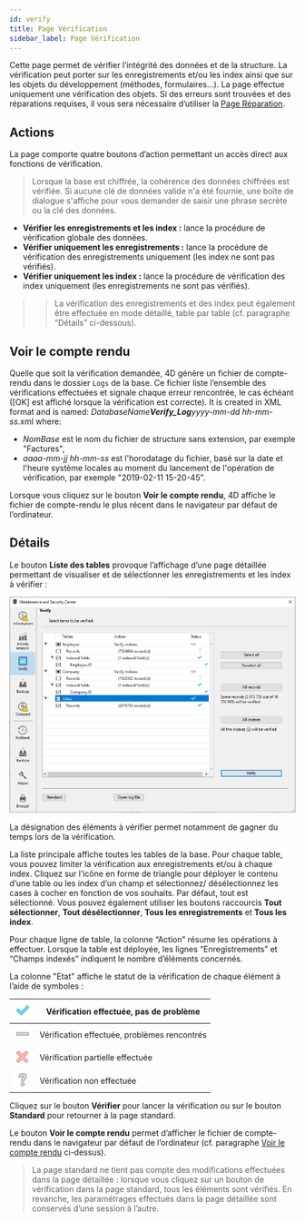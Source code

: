 ```yaml
---
id: verify
title: Page Vérification
sidebar_label: Page Vérification
---
```


Cette page permet de vérifier l’intégrité des données et de la structure. La vérification peut porter sur les enregistrements et/ou les index ainsi que sur les objets du développement (méthodes, formulaires...). La page effectue uniquement une vérification des objets. Si des erreurs sont trouvées et des réparations requises, il vous sera nécessaire d’utiliser la [Page Réparation](repair.md).

## Actions

La page comporte quatre boutons d’action permettant un accès direct aux fonctions de vérification.
> Lorsque la base est chiffrée, la cohérence des données chiffrées est vérifiée. Si aucune clé de données valide n'a été fournie, une boîte de dialogue s'affiche pour vous demander de saisir une phrase secrète ou la clé des données.

- **Vérifier les enregistrements et les index :** lance la procédure de vérification globale des données.
- **Vérifier uniquement les enregistrements :** lance la procédure de vérification des enregistrements uniquement (les index ne sont pas vérifiés).
- **Vérifier uniquement les index :** lance la procédure de vérification des index uniquement (les enregistrements ne sont pas vérifiés).
> > La vérification des enregistrements et des index peut également être effectuée en mode détaillé, table par table (cf. paragraphe “Détails” ci-dessous).

## Voir le compte rendu

Quelle que soit la vérification demandée, 4D génère un fichier de compte-rendu dans le dossier `Logs` de la base. Ce fichier liste l’ensemble des vérifications effectuées et signale chaque erreur rencontrée, le cas échéant ([OK] est affiché lorsque la vérification est correcte). It is created in XML format and is named: *DatabaseName**Verify_Log**yyyy-mm-dd hh-mm-ss*.xml where:

- *NomBase* est le nom du fichier de structure sans extension, par exemple "Factures",
- *aaaa-mm-jj hh-mm-ss* est l'horodatage du fichier, basé sur la date et l'heure système locales au moment du lancement de l'opération de vérification, par exemple "2019-02-11 15-20-45".

Lorsque vous cliquez sur le bouton **Voir le compte rendu**, 4D affiche le fichier de compte-rendu le plus récent dans le navigateur par défaut de l’ordinateur.

## Détails

Le bouton **Liste des tables** provoque l’affichage d’une page détaillée permettant de visualiser et de sélectionner les enregistrements et les index à vérifier :

![](../assets/en/MSC/MSC_Verify.png)

La désignation des éléments à vérifier permet notamment de gagner du temps lors de la vérification.

La liste principale affiche toutes les tables de la base. Pour chaque table, vous pouvez limiter la vérification aux enregistrements et/ou à chaque index. Cliquez sur l’icône en forme de triangle pour déployer le contenu d’une table ou les index d’un champ et sélectionnez/ désélectionnez les cases à cocher en fonction de vos souhaits. Par défaut, tout est sélectionné. Vous pouvez également utiliser les boutons raccourcis **Tout sélectionner**, **Tout désélectionner**, **Tous les enregistrements** et **Tous les index**.

Pour chaque ligne de table, la colonne “Action” résume les opérations à effectuer. Lorsque la table est déployée, les lignes “Enregistrements” et “Champs indexés” indiquent le nombre d’éléments concernés.

La colonne "Etat" affiche le statut de la vérification de chaque élément à l’aide de symboles :

| ![](../assets/en/MSC/MSC_OK.png)  | Vérification effectuée, pas de problème      |
| --------------------------------- | -------------------------------------------- |
| ![](../assets/en/MSC/MSC_KO2.png) | Vérification effectuée, problèmes rencontrés |
| ![](../assets/en/MSC/MSC_KO3.png) | Vérification partielle effectuée             |
| ![](../assets/en/MSC/MSC_KO.png)  | Vérification non effectuée                   |

Cliquez sur le bouton **Vérifier** pour lancer la vérification ou sur le bouton **Standard** pour retourner à la page standard.

Le bouton **Voir le compte rendu** permet d’afficher le fichier de compte-rendu dans le navigateur par défaut de l’ordinateur (cf. paragraphe [Voir le compte rendu](#open-log-file) ci-dessus).
> La page standard ne tient pas compte des modifications effectuées dans la page détaillée : lorsque vous cliquez sur un bouton de vérification dans la page standard, tous les éléments sont vérifiés. En revanche, les paramétrages effectués dans la page détaillée sont conservés d’une session à l’autre.
